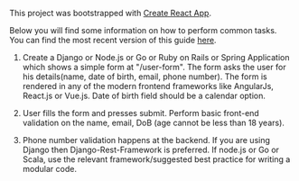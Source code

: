 This project was bootstrapped with [Create React App](https://github.com/facebookincubator/create-react-app).

Below you will find some information on how to perform common tasks.<br>
You can find the most recent version of this guide [here](https://github.com/facebookincubator/create-react-app/blob/master/packages/react-scripts/template/README.md).

1. Create a Django or Node.js or Go or Ruby on Rails or Spring Application which shows a simple form at "/user-form". The form asks the user for his details(name, date of birth, email, phone number). The form is rendered in any of the modern frontend frameworks like AngularJs, React.js or Vue.js. Date of birth field should be a calendar option.

2. User fills the form and presses submit. Perform basic front-end validation on the name, email, DoB (age cannot be less than 18 years).

3. Phone number validation happens at the backend. If you are using Django then Django-Rest-Framework is preferred. If node.js or Go or Scala, use the relevant framework/suggested best practice for writing a modular code.
